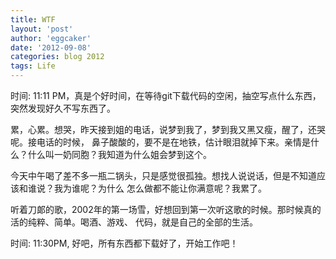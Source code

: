 ```yaml
---
title: WTF 
layout: 'post'
author: 'eggcaker'
date: '2012-09-08'
categories: blog 2012
tags: Life
---
```



时间: 11:11 PM，真是个好时间，在等待git下载代码的空闲，抽空写点什么东西，突然发现好久不写东西了。

累，心累。想哭，昨天接到姐的电话，说梦到我了，梦到我又黑又瘦，醒了，还哭呢。接电话的时候，
鼻子酸酸的，要不是在地铁，估计眼泪就掉下来。亲情是什么？什么叫一奶同胞？我知道为什么姐会梦到这个。

今天中午喝了差不多一瓶二锅头，只是感觉很孤独。想找人说说话，但是不知道应该和谁说？我为谁呢？为什么 怎么做都不能让你满意呢？我累了。

听着刀郞的歌，2002年的第一场雪，好想回到第一次听这歌的时候。那时候真的活的纯粹、简单。喝酒、游戏、 代码，就是自己的全部的生活。

时间: 11:30PM, 好吧，所有东西都下载好了，开始工作吧！

